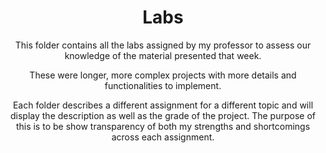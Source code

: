 <div align='center'> <h1> Labs </h1>

This folder contains all the labs assigned by my professor to assess our knowledge of the material presented that week. 
  
These were longer, more complex projects with more details and functionalities to implement. 
 
Each folder describes a different assignment for a different topic and will display the description as well as the grade of the project. The purpose of this is to be show transparency of both my strengths and shortcomings across each assignment.

